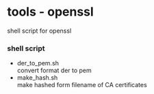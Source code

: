 tools - openssl
===============

shell script for openssl <br/>

### shell script
- der_to_pem.sh  <br/>
convert format der to pem  <br/>
- make_hash.sh  <br/>
make hashed form filename of  CA certificates   <br/>

